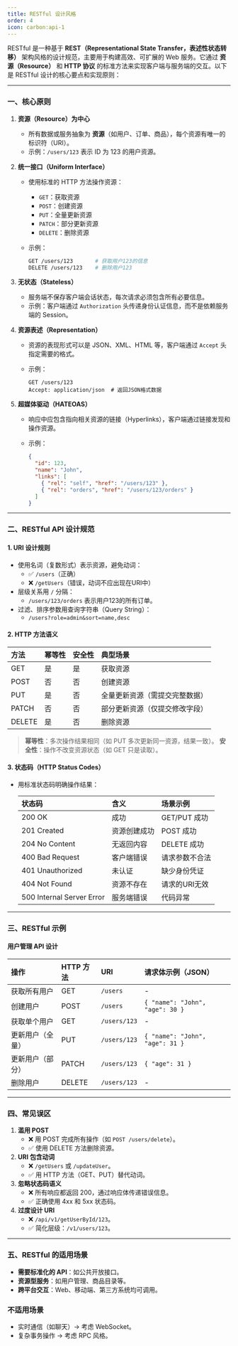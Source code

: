 ```yaml
---
title: RESTful 设计风格
order: 4
icon: carbon:api-1
---
```


RESTful 是一种基于 **REST（Representational State Transfer，表述性状态转移）** 架构风格的设计规范，主要用于构建高效、可扩展的 Web 服务。它通过 **资源（Resource）** 和 **HTTP 协议** 的标准方法来实现客户端与服务端的交互。以下是 RESTful 设计的核心要点和实现原则：

------

### **一、核心原则**

1. **资源（Resource）为中心**

   - 所有数据或服务抽象为 **资源**（如用户、订单、商品），每个资源有唯一的标识符（URI）。
   - 示例：`/users/123` 表示 ID 为 123 的用户资源。

2. **统一接口（Uniform Interface）**

   - 使用标准的 HTTP 方法操作资源：

     - `GET`：获取资源
     - `POST`：创建资源
     - `PUT`：全量更新资源
     - `PATCH`：部分更新资源
     - `DELETE`：删除资源

   - 示例：

     ```bash
     GET /users/123       # 获取用户123的信息
     DELETE /users/123    # 删除用户123
     ```

3. **无状态（Stateless）**

   - 服务端不保存客户端会话状态，每次请求必须包含所有必要信息。
   - 示例：客户端通过 `Authorization` 头传递身份认证信息，而不是依赖服务端的 Session。

4. **资源表述（Representation）**

   - 资源的表现形式可以是 JSON、XML、HTML 等，客户端通过 `Accept` 头指定需要的格式。

   - 示例：

     ```http
     GET /users/123
     Accept: application/json  # 返回JSON格式数据
     ```

5. **超媒体驱动（HATEOAS）**

   - 响应中应包含指向相关资源的链接（Hyperlinks），客户端通过链接发现和操作资源。

   - 示例：

     ```json
     {
       "id": 123,
       "name": "John",
       "links": [
         { "rel": "self", "href": "/users/123" },
         { "rel": "orders", "href": "/users/123/orders" }
       ]
     }
     ```

------

### **二、RESTful API 设计规范**

#### 1. **URI 设计规则**

- 使用名词（复数形式）表示资源，避免动词：
  - ✅ `/users`（正确）
  - ❌ `/getUsers`（错误，动词不应出现在URI中）
- 层级关系用 `/` 分隔：
  - `/users/123/orders` 表示用户123的所有订单。
- 过滤、排序参数用查询字符串（Query String）：
  - `/users?role=admin&sort=name,desc`

#### 2. **HTTP 方法语义**

| 方法   | 幂等性 | 安全性 | 典型场景                       |
| :----- | :----- | :----- | :----------------------------- |
| GET    | 是     | 是     | 获取资源                       |
| POST   | 否     | 否     | 创建资源                       |
| PUT    | 是     | 否     | 全量更新资源（需提交完整数据） |
| PATCH  | 否     | 否     | 部分更新资源（仅提交修改字段） |
| DELETE | 是     | 否     | 删除资源                       |

> **幂等性**：多次操作结果相同（如 PUT 多次更新同一资源，结果一致）。
> **安全性**：操作不改变资源状态（如 GET 只是读取）。

#### 3. **状态码（HTTP Status Codes）**

- 用标准状态码明确操作结果：

  | 状态码                    | 含义         | 场景示例       |
  | :------------------------ | :----------- | :------------- |
  | 200 OK                    | 成功         | GET/PUT 成功   |
  | 201 Created               | 资源创建成功 | POST 成功      |
  | 204 No Content            | 无返回内容   | DELETE 成功    |
  | 400 Bad Request           | 客户端错误   | 请求参数不合法 |
  | 401 Unauthorized          | 未认证       | 缺少身份凭证   |
  | 404 Not Found             | 资源不存在   | 请求的URI无效  |
  | 500 Internal Server Error | 服务端错误   | 代码异常       |

------

### **三、RESTful 示例**

#### 用户管理 API 设计

| 操作             | HTTP 方法 | URI          | 请求体示例（JSON）              |
| :--------------- | :-------- | :----------- | :------------------------------ |
| 获取所有用户     | GET       | `/users`     | -                               |
| 创建用户         | POST      | `/users`     | `{ "name": "John", "age": 30 }` |
| 获取单个用户     | GET       | `/users/123` | -                               |
| 更新用户（全量） | PUT       | `/users/123` | `{ "name": "John", "age": 31 }` |
| 更新用户（部分） | PATCH     | `/users/123` | `{ "age": 31 }`                 |
| 删除用户         | DELETE    | `/users/123` | -                               |

------

### **四、常见误区**

1. **滥用 POST**
   - ❌ 用 POST 完成所有操作（如 `POST /users/delete`）。
   - ✅ 使用 DELETE 方法删除资源。
2. **URI 包含动词**
   - ❌ `/getUsers` 或 `/updateUser`。
   - ✅ 用 HTTP 方法（GET、PUT）替代动词。
3. **忽略状态码语义**
   - ❌ 所有响应都返回 200，通过响应体传递错误信息。
   - ✅ 正确使用 4xx 和 5xx 状态码。
4. **过度设计 URI**
   - ❌ `/api/v1/getUserById/123`。
   - ✅ 简化层级：`/v1/users/123`。

------

### **五、RESTful 的适用场景**

- **需要标准化的 API**：如公共开放接口。
- **资源型服务**：如用户管理、商品目录等。
- **跨平台交互**：Web、移动端、第三方系统均可调用。

### **不适用场景**

- 实时通信（如聊天）→ 考虑 WebSocket。
- 复杂事务操作 → 考虑 RPC 风格。